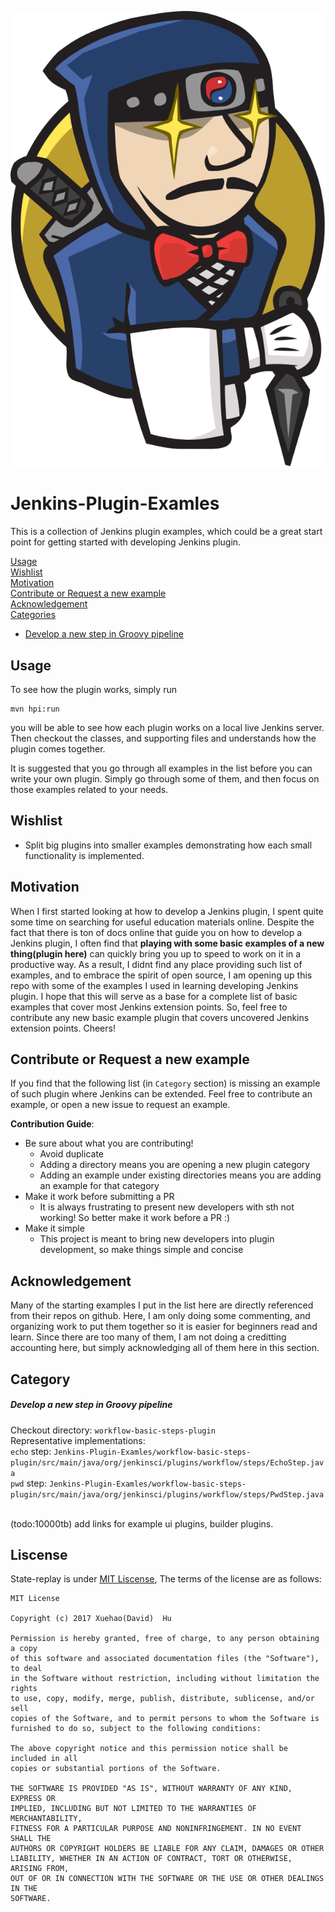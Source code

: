 ![Angry Jenkins Logo](https://github.com/10000TB/Jenkins-Plugin-Examles/blob/master/not-examples-related/ninjenkins.svg)  
# Jenkins-Plugin-Examles
This is a collection of Jenkins plugin examples, which could be a great start point for getting started with developing Jenkins plugin. 
  
  
[Usage](#usage)  
[Wishlist](#wishlist)  
[Motivation](#motivation)  
[Contribute or Request a new example](#contribute-or-request-a-new-example)  
[Acknowledgement](#acknowledgement)  
[Categories](#category)  
* [Develop a new step in Groovy pipeline](#develop-a-new-step-in-groovy-pipeline)

## Usage
To see how the plugin works, simply run
```
mvn hpi:run
```
you will be able to see how each plugin works on a local live Jenkins server.  
Then checkout the classes, and supporting files and understands how the plugin comes together.  
  
It is suggested that you go through all examples in the list before you can write your own plugin. Simply go through some of them, and then focus on those examples related to your needs.

## Wishlist
* Split big plugins into smaller examples demonstrating how each small functionality is implemented.

## Motivation
When I first started looking at how to develop a Jenkins plugin, I spent quite some time on searching for useful education materials online. Despite the fact that there is ton of docs online that guide you on how to develop a Jenkins plugin, I often find that **playing with some basic examples of a new thing(plugin here)** can quickly bring you up to speed to work on it in a productive way. As a result, I didnt find any place providing such list of examples, and to embrace the spirit of open source, I am opening up this repo with some of the examples I used in learning developing Jenkins plugin. I hope that this will serve as a base for a complete list of basic examples that cover most Jenkins extension points. So, feel free to contribute any new basic example plugin that covers uncovered Jenkins extension points. Cheers!   

## Contribute or Request a new example  
If you find that the following list (in `Category` section) is missing an example of such plugin where Jenkins can be extended. Feel free to contribute an example, or open a new issue to request an example.

**Contribution Guide**:  
* Be sure about what you are contributing!  
  * Avoid duplicate
  * Adding a directory means you are opening a new plugin category
  * Adding an example under existing directories means you are adding an example for that category
* Make it work before submitting a PR
  * It is always frustrating to present new developers with sth not working! So better make it work before a PR :)
* Make it simple
  * This project is meant to bring new developers into plugin development, so make things simple and concise

## Acknowledgement
Many of the starting examples I put in the list here are directly referenced from their repos on github. Here, I am only doing some commenting, and organizing work to put them together so it is easier for beginners read and learn. Since there are too many of them, I am not doing a creditting accounting here, but simply acknowledging all of them here in this section.

## Category

##### Develop a new step in Groovy pipeline
Checkout directory: `workflow-basic-steps-plugin`  
Representative implementations:  
`echo` step: `Jenkins-Plugin-Examles/workflow-basic-steps-plugin/src/main/java/org/jenkinsci/plugins/workflow/steps/EchoStep.java`  
`pwd` step: `Jenkins-Plugin-Examles/workflow-basic-steps-plugin/src/main/java/org/jenkinsci/plugins/workflow/steps/PwdStep.java`  

(todo:10000tb) add links for example ui plugins, builder plugins.

## Liscense

State-replay is under [MIT Liscense](https://github.com/10000TB/Jenkins-Plugin-Examles/blob/master/LICENSE), The terms of the license are as follows:

```
MIT License

Copyright (c) 2017 Xuehao(David)  Hu

Permission is hereby granted, free of charge, to any person obtaining a copy
of this software and associated documentation files (the "Software"), to deal
in the Software without restriction, including without limitation the rights
to use, copy, modify, merge, publish, distribute, sublicense, and/or sell
copies of the Software, and to permit persons to whom the Software is
furnished to do so, subject to the following conditions:

The above copyright notice and this permission notice shall be included in all
copies or substantial portions of the Software.

THE SOFTWARE IS PROVIDED "AS IS", WITHOUT WARRANTY OF ANY KIND, EXPRESS OR
IMPLIED, INCLUDING BUT NOT LIMITED TO THE WARRANTIES OF MERCHANTABILITY,
FITNESS FOR A PARTICULAR PURPOSE AND NONINFRINGEMENT. IN NO EVENT SHALL THE
AUTHORS OR COPYRIGHT HOLDERS BE LIABLE FOR ANY CLAIM, DAMAGES OR OTHER
LIABILITY, WHETHER IN AN ACTION OF CONTRACT, TORT OR OTHERWISE, ARISING FROM,
OUT OF OR IN CONNECTION WITH THE SOFTWARE OR THE USE OR OTHER DEALINGS IN THE
SOFTWARE.
```

